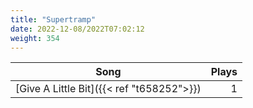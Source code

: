 ```yaml
---
title: "Supertramp"
date: 2022-12-08/2022T07:02:12
weight: 354
---
```




 Song | Plays 
----- | -----:
[Give A Little Bit]({{< ref "t658252">}}) | 1
